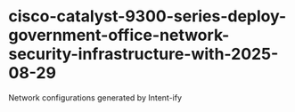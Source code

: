 # cisco-catalyst-9300-series-deploy-government-office-network-security-infrastructure-with-2025-08-29
Network configurations generated by Intent-ify
